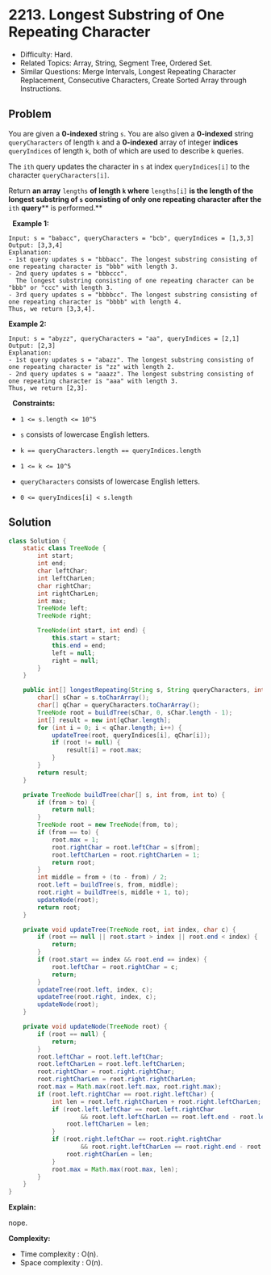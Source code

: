 # 2213. Longest Substring of One Repeating Character

- Difficulty: Hard.
- Related Topics: Array, String, Segment Tree, Ordered Set.
- Similar Questions: Merge Intervals, Longest Repeating Character Replacement, Consecutive Characters, Create Sorted Array through Instructions.

## Problem

You are given a **0-indexed** string ```s```. You are also given a **0-indexed** string ```queryCharacters``` of length ```k``` and a **0-indexed** array of integer **indices** ```queryIndices``` of length ```k```, both of which are used to describe ```k``` queries.

The ```ith``` query updates the character in ```s``` at index ```queryIndices[i]``` to the character ```queryCharacters[i]```.

Return **an array** ```lengths``` **of length **```k```** where** ```lengths[i]``` **is the **length** of the **longest substring** of **```s```** consisting of **only one repeating** character **after** the** ```ith``` **query**** is performed.**

 
**Example 1:**

```
Input: s = "babacc", queryCharacters = "bcb", queryIndices = [1,3,3]
Output: [3,3,4]
Explanation: 
- 1st query updates s = "bbbacc". The longest substring consisting of one repeating character is "bbb" with length 3.
- 2nd query updates s = "bbbccc". 
  The longest substring consisting of one repeating character can be "bbb" or "ccc" with length 3.
- 3rd query updates s = "bbbbcc". The longest substring consisting of one repeating character is "bbbb" with length 4.
Thus, we return [3,3,4].
```

**Example 2:**

```
Input: s = "abyzz", queryCharacters = "aa", queryIndices = [2,1]
Output: [2,3]
Explanation:
- 1st query updates s = "abazz". The longest substring consisting of one repeating character is "zz" with length 2.
- 2nd query updates s = "aaazz". The longest substring consisting of one repeating character is "aaa" with length 3.
Thus, we return [2,3].
```

 
**Constraints:**


	
- ```1 <= s.length <= 10^5```
	
- ```s``` consists of lowercase English letters.
	
- ```k == queryCharacters.length == queryIndices.length```
	
- ```1 <= k <= 10^5```
	
- ```queryCharacters``` consists of lowercase English letters.
	
- ```0 <= queryIndices[i] < s.length```



## Solution

```java
class Solution {
    static class TreeNode {
        int start;
        int end;
        char leftChar;
        int leftCharLen;
        char rightChar;
        int rightCharLen;
        int max;
        TreeNode left;
        TreeNode right;

        TreeNode(int start, int end) {
            this.start = start;
            this.end = end;
            left = null;
            right = null;
        }
    }

    public int[] longestRepeating(String s, String queryCharacters, int[] queryIndices) {
        char[] sChar = s.toCharArray();
        char[] qChar = queryCharacters.toCharArray();
        TreeNode root = buildTree(sChar, 0, sChar.length - 1);
        int[] result = new int[qChar.length];
        for (int i = 0; i < qChar.length; i++) {
            updateTree(root, queryIndices[i], qChar[i]);
            if (root != null) {
                result[i] = root.max;
            }
        }
        return result;
    }

    private TreeNode buildTree(char[] s, int from, int to) {
        if (from > to) {
            return null;
        }
        TreeNode root = new TreeNode(from, to);
        if (from == to) {
            root.max = 1;
            root.rightChar = root.leftChar = s[from];
            root.leftCharLen = root.rightCharLen = 1;
            return root;
        }
        int middle = from + (to - from) / 2;
        root.left = buildTree(s, from, middle);
        root.right = buildTree(s, middle + 1, to);
        updateNode(root);
        return root;
    }

    private void updateTree(TreeNode root, int index, char c) {
        if (root == null || root.start > index || root.end < index) {
            return;
        }
        if (root.start == index && root.end == index) {
            root.leftChar = root.rightChar = c;
            return;
        }
        updateTree(root.left, index, c);
        updateTree(root.right, index, c);
        updateNode(root);
    }

    private void updateNode(TreeNode root) {
        if (root == null) {
            return;
        }
        root.leftChar = root.left.leftChar;
        root.leftCharLen = root.left.leftCharLen;
        root.rightChar = root.right.rightChar;
        root.rightCharLen = root.right.rightCharLen;
        root.max = Math.max(root.left.max, root.right.max);
        if (root.left.rightChar == root.right.leftChar) {
            int len = root.left.rightCharLen + root.right.leftCharLen;
            if (root.left.leftChar == root.left.rightChar
                    && root.left.leftCharLen == root.left.end - root.left.start + 1) {
                root.leftCharLen = len;
            }
            if (root.right.leftChar == root.right.rightChar
                    && root.right.leftCharLen == root.right.end - root.right.start + 1) {
                root.rightCharLen = len;
            }
            root.max = Math.max(root.max, len);
        }
    }
}
```

**Explain:**

nope.

**Complexity:**

* Time complexity : O(n).
* Space complexity : O(n).
